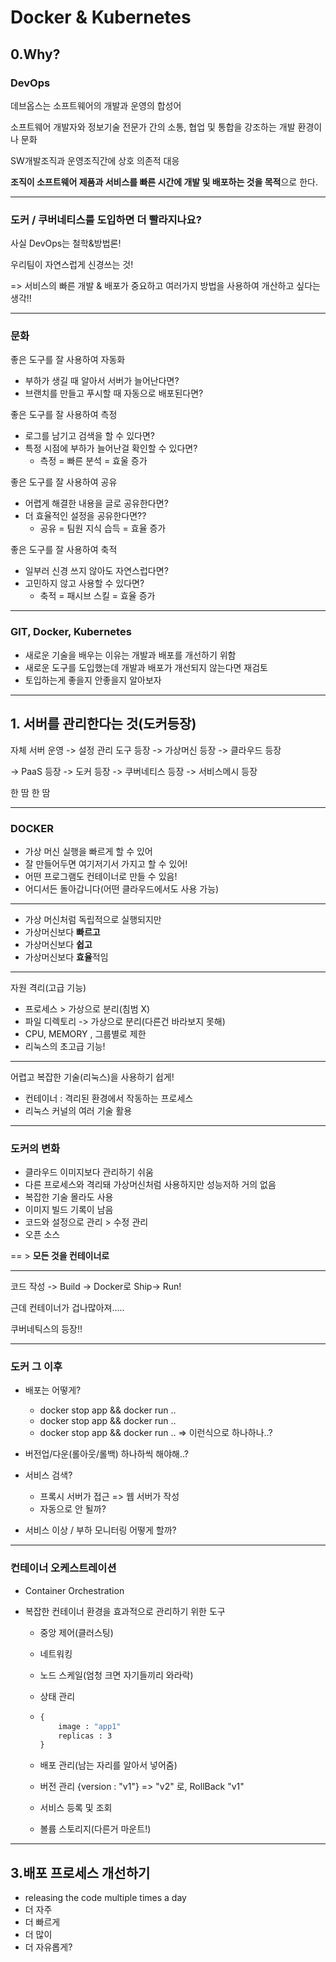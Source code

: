 # Docker & Kubernetes

## 0.Why?

### DevOps

데브옵스는 소프트웨어의 개발과 운영의 합성어

소프트웨어 개발자와 정보기술 전문가 간의 소통, 협업 및 통합을 강조하는 개발 환경이나 문화

SW개발조직과 운영조직간에 상호 의존적 대응

**조직이 소프트웨어 제품과 서비스를 빠른 시간에 개발 및 배포하는 것을 목적**으로 한다.

---

### 도커 / 쿠버네티스를 도입하면 더 빨라지나요?

사실 DevOps는 철학&방법론!

우리팀이 자연스럽게 신경쓰는 것!



=> 서비스의 빠른 개발 & 배포가 중요하고 여러가지 방법을 사용하여 개산하고 싶다는 생각!!

---

### 문화

좋은 도구를 잘 사용하여 자동화

- 부하가 생길 때 알아서 서버가 늘어난다면?
- 브랜치를 만들고 푸시할 때 자동으로 배포된다면?

좋은 도구를 잘 사용하여 측정

- 로그를 남기고 검색을 할 수 있다면?
- 특정 시점에 부하가 늘어난걸 확인할 수 있다면?
  - 측정 = 빠른 분석 = 효울 증가

좋은 도구를 잘 사용하여 공유

- 어렵게 해결한 내용을 글로 공유한다면?
- 더 효율적인 설정을 공유한다면??
  - 공유 = 팀원 지식 습득 = 효율 증가

좋은 도구를 잘 사용하여 축적

- 일부러 신경 쓰지 않아도 자연스럽다면?
- 고민하지 않고 사용할 수 있다면?
  - 축적 = 패시브 스킬 = 효율 증가



---

### GIT, Docker, Kubernetes

- 새로운 기술을 배우는 이유는 개발과 배포를 개선하기 위함
- 새로운 도구를 도입했는데 개발과 배포가 개선되지 않는다면 재검토
- 토입하는게 좋을지 안좋을지 알아보자

---

## 1. 서버를 관리한다는 것(도커등장)

자체 서버 운영 -> 설정 관리 도구 등장 -> 가상머신 등장 -> 클라우드 등장

-> PaaS 등장 -> 도커 등장 -> 쿠버네티스 등장 -> 서비스메시 등장

한 땀 한 땀

---

### DOCKER

- 가상 머신 실행을 빠르게 할 수 있어
- 잘 만들어두면 여기저기서 가지고 할 수 있어!
- 어떤 프로그램도 컨테이너로 만들 수 있음!
- 어디서든 돌아갑니다(어떤 클라우드에서도 사용 가능)

---

- 가상 머신처럼 독립적으로 실행되지만
- 가상머신보다 **빠르고**
- 가상머신보다 **쉽고**
- 가상머신보다 **효율**적임

---

자원 격리(고급 기능)

- 프로세스 > 가상으로 분리(침범 X)
- 파일 디렉토리 -> 가상으로 분리(다른건 바라보지 못해)
- CPU, MEMORY , 그룹별로 제한
- 리눅스의 초고급 기능!

---

어렵고 복잡한 기술(리눅스)을 사용하기 쉽게!

- 컨테이너 : 격리된 환경에서 작동하는 프로세스
- 리눅스 커널의 여러 기술 활용

---

### 도커의 변화

- 클라우드 이미지보다 관리하기 쉬움
- 다른 프로세스와 격리돼 가상머신처럼 사용하지만 성능저하 거의 없음
- 복잡한 기술 몰라도 사용
- 이미지 빌드 기록이 남음
- 코드와 설정으로 관리 > 수정 관리
- 오픈 소스

== > **모든 것을 컨테이너로**

---

코드 작성 -> Build -> Docker로 Ship-> Run!

근데 컨테이너가 겁나많아져.....

쿠버네틱스의 등장!!

---

### 도커 그 이후

- 배포는 어떻게?
  - docker stop app && docker run ..   
  - docker stop app && docker run ..
  - docker stop app && docker run .. =>  이런식으로 하나하나..?

- 버전업/다운(롤아웃/롤백) 하나하씩 해야해..?

- 서비스 검색?
  - 프록시 서버가 접근 => 웹 서버가 작성
  - 자동으로 안 될까?
- 서비스 이상 / 부하 모니터링 어떻게 할까?

---

### 컨테이너 오케스트레이션

- Container Orchestration

- 복잡한 컨테이너 환경을 효과적으로 관리하기 위한 도구

  - 중앙 제어(클러스팅)

  - 네트워킹

  - 노드 스케일(엄청 크면 자기들끼리 와라락)

  - 상태 관리

  - ~~~ dockerfile
    {
    	image : "app1"
    	replicas : 3
    }
    ~~~

  - 배포 관리(남는 자리를 알아서 넣어줌)

  - 버전 관리 {version : "v1"} => "v2" 로, RollBack "v1"

  - 서비스 등록 및 조회

  - 볼륨 스토리지(다른거 마운트!)

---

## 3.배포 프로세스 개선하기

- releasing the code multiple times a day
- 더 자주
- 더 빠르게
- 더 많이
- 더 자유롭게?

